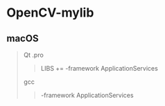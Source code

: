 # OpenCV-mylib

## macOS
>Qt .pro
>>LIBS += -framework ApplicationServices
>
>gcc
>> -framework ApplicationServices
